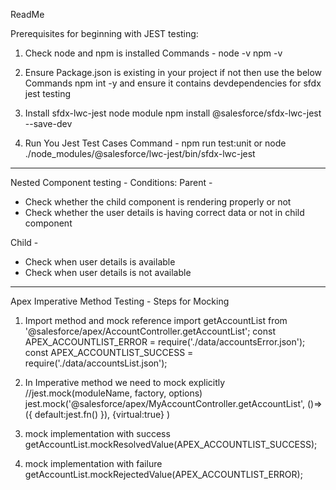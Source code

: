 ReadMe

Prerequisites for beginning with JEST testing:

1. Check node and npm is installed
Commands - 
node -v
npm -v

2. Ensure Package.json is existing in your project if not then use the below Commands
npm int -y and ensure it contains devdependencies for sfdx jest testing

3. Install sfdx-lwc-jest node module
npm install @salesforce/sfdx-lwc-jest --save-dev

4. Run You Jest Test Cases
Command - npm run test:unit or node ./node_modules/@salesforce/lwc-jest/bin/sfdx-lwc-jest

--------------------------
Nested Component testing - Conditions:
Parent - 
* Check whether the child component is rendering properly or not
* Check whether the user details is having correct data or not in child component

Child -
* Check when user details is available
* Check when user details is not available


-----------------------------
Apex Imperative Method Testing - Steps for Mocking
1. Import method and mock reference
import getAccountList from '@salesforce/apex/AccountController.getAccountList';
const APEX_ACCOUNTLIST_ERROR = require('./data/accountsError.json');
const APEX_ACCOUNTLIST_SUCCESS = require('./data/accountsList.json');

2. In Imperative method we need to mock explicitly
//jest.mock(moduleName, factory, options)
jest.mock('@salesforce/apex/MyAccountController.getAccountList',
()=>({
    default:jest.fn()
}),
{virtual:true}
)

3. mock implementation with success
getAccountList.mockResolvedValue(APEX_ACCOUNTLIST_SUCCESS);

4. mock implementation with failure
getAccountList.mockRejectedValue(APEX_ACCOUNTLIST_ERROR);